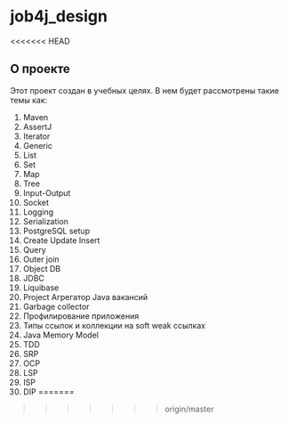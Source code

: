 # job4j_design
<<<<<<< HEAD

## О проекте

Этот проект создан в учебных целях. В нем будет рассмотрены такие темы как:
1. Maven
2. AssertJ
3. Iterator
4. Generic
5. List
6. Set
7. Map
8. Tree
9. Input-Output
10. Socket
11. Logging
12. Serialization
13. PostgreSQL setup
14. Create Update Insert
15. Query
16. Outer join
17. Object DB
18. JDBC
19. Liquibase
20. Project Агрегатор Java вакансий
21. Garbage collector
22. Профилирование приложения 
23. Типы ссылок и коллекции на soft weak ссылках 
24. Java Memory Model 
25. TDD
26. SRP
27. OCP
28. LSP
29. ISP
30. DIP
=======
>>>>>>> origin/master
